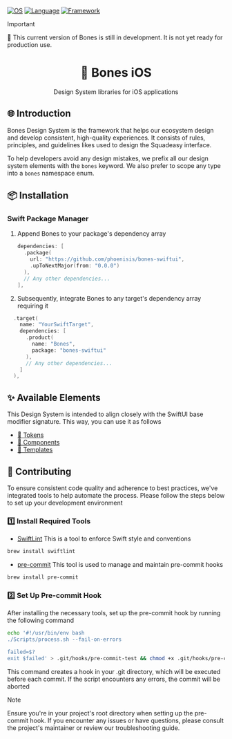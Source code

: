 [![OS](https://img.shields.io/badge/iOS_>17-000000?style=fla&logo=ios&logoColor=white)](https://apple.com/) [![Language](https://img.shields.io/badge/Swift_5.9-FA7343?style=fla&logo=swift&logoColor=white)](https://swift.org/download/) [![Framework](https://img.shields.io/badge/SwiftUI_-4497ed?style=fla&logo=swift&logoColor=white)](https://developer.apple.com/documentation/swiftui/)

> [!IMPORTANT]
> 🚨 This current version of Bones is still in development. It is not yet ready for production use.

<h1 align="center">🦴 Bones iOS</h1>
<p align="center">Design System libraries for iOS applications</p>

## 🌐 Introduction
Bones Design System is the framework that helps our ecosystem design and develop consistent, high-quality experiences. It consists of rules, principles, and guidelines likes used to design the Squadeasy interface.

To help developers avoid any design mistakes, we prefix all our design system elements with the `bones` keyword. We also prefer to scope any type into a `bones` namespace enum.

## 📦 Installation

### Swift Package Manager
1. Append Bones to your package's dependency array
    ```swift
    dependencies: [
      .package(
        url: "https://github.com/phoenisis/bones-swiftui",
        .upToNextMajor(from: "0.0.0")
      ),
      // Any other dependencies...
    ],
    ```

2. Subsequently, integrate Bones to any target's dependency array requiring it
```swift
  .target(
    name: "YourSwiftTarget",
    dependencies: [
      .product(
        name: "Bones", 
        package: "bones-swiftui"
      ),
      // Any other dependencies...
    ]
  ),
```

## ✨ Available Elements
This Design System is intended to align closely with the SwiftUI base modifier signature. This way, you can use it as follows

- [🎨 Tokens](Documentations/Tokens.md)
- [🧩 Components](Documentations/Components.md)
- [🧱 Templates](Documentations/Templates.md)

## 💪 Contributing
To ensure consistent code quality and adherence to best practices, we've integrated tools to help automate the process. Please follow the steps below to set up your development environment

### 1️⃣ Install Required Tools
- [SwiftLint](https://github.com/realm/SwiftLint) This is a tool to enforce Swift style and conventions
```bash 
brew install swiftlint
```
- [pre-commit](https://pre-commit.com/#installation) This tool is used to manage and maintain pre-commit hooks 
```bash 
brew install pre-commit
```
### 2️⃣ Set Up Pre-commit Hook
After installing the necessary tools, set up the pre-commit hook by running the following command

```bash
echo '#!/usr/bin/env bash
./Scripts/process.sh --fail-on-errors

failed=$?
exit $failed' > .git/hooks/pre-commit-test && chmod +x .git/hooks/pre-commit-test
```
This command creates a hook in your .git directory, which will be executed before each commit. If the script encounters any errors, the commit will be aborted

> [!NOTE]
> Ensure you're in your project's root directory when setting up the pre-commit hook. If you encounter any issues or have questions, please consult the project's maintainer or review our troubleshooting guide.
